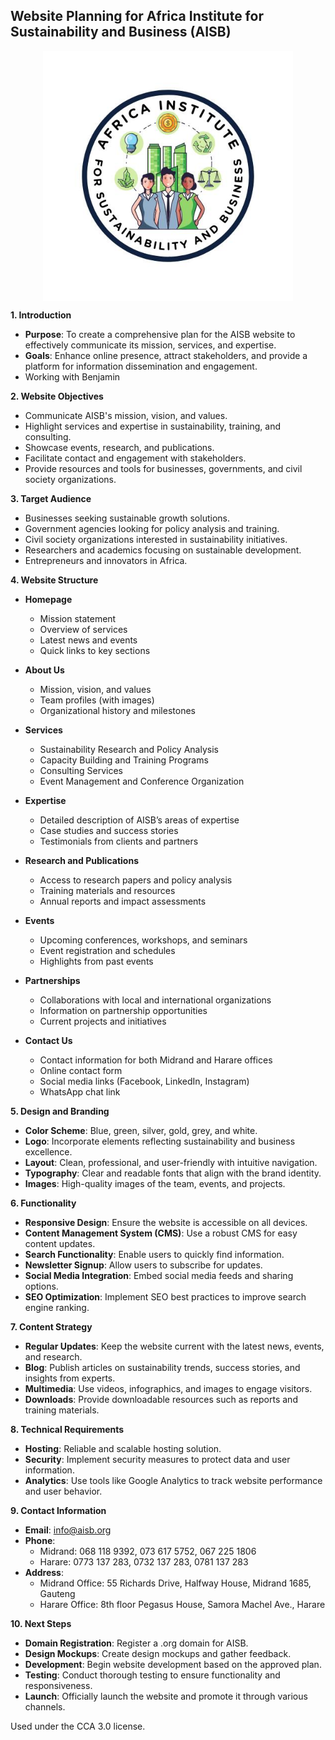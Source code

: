## Website Planning for Africa Institute for Sustainability and Business (AISB)

<div align="center">
    <img align="center" src="images/imgn1.jpg" alt="logo" width=400>
</div>

**1. Introduction**
   - **Purpose**: To create a comprehensive plan for the AISB website to effectively communicate its mission, services, and expertise.
   - **Goals**: Enhance online presence, attract stakeholders, and provide a platform for information dissemination and engagement.
   - Working with Benjamin

**2. Website Objectives**
   - Communicate AISB's mission, vision, and values.
   - Highlight services and expertise in sustainability, training, and consulting.
   - Showcase events, research, and publications.
   - Facilitate contact and engagement with stakeholders.
   - Provide resources and tools for businesses, governments, and civil society organizations.

**3. Target Audience**
   - Businesses seeking sustainable growth solutions.
   - Government agencies looking for policy analysis and training.
   - Civil society organizations interested in sustainability initiatives.
   - Researchers and academics focusing on sustainable development.
   - Entrepreneurs and innovators in Africa.

**4. Website Structure**
   - **Homepage**
     - Mission statement
     - Overview of services
     - Latest news and events
     - Quick links to key sections

   - **About Us**
     - Mission, vision, and values
     - Team profiles (with images)
     - Organizational history and milestones

   - **Services**
     - Sustainability Research and Policy Analysis
     - Capacity Building and Training Programs
     - Consulting Services
     - Event Management and Conference Organization

   - **Expertise**
     - Detailed description of AISB’s areas of expertise
     - Case studies and success stories
     - Testimonials from clients and partners

   - **Research and Publications**
     - Access to research papers and policy analysis
     - Training materials and resources
     - Annual reports and impact assessments

   - **Events**
     - Upcoming conferences, workshops, and seminars
     - Event registration and schedules
     - Highlights from past events

   - **Partnerships**
     - Collaborations with local and international organizations
     - Information on partnership opportunities
     - Current projects and initiatives

   - **Contact Us**
     - Contact information for both Midrand and Harare offices
     - Online contact form
     - Social media links (Facebook, LinkedIn, Instagram)
     - WhatsApp chat link

**5. Design and Branding**
   - **Color Scheme**: Blue, green, silver, gold, grey, and white.
   - **Logo**: Incorporate elements reflecting sustainability and business excellence.
   - **Layout**: Clean, professional, and user-friendly with intuitive navigation.
   - **Typography**: Clear and readable fonts that align with the brand identity.
   - **Images**: High-quality images of the team, events, and projects.

**6. Functionality**
   - **Responsive Design**: Ensure the website is accessible on all devices.
   - **Content Management System (CMS)**: Use a robust CMS for easy content updates.
   - **Search Functionality**: Enable users to quickly find information.
   - **Newsletter Signup**: Allow users to subscribe for updates.
   - **Social Media Integration**: Embed social media feeds and sharing options.
   - **SEO Optimization**: Implement SEO best practices to improve search engine ranking.

**7. Content Strategy**
   - **Regular Updates**: Keep the website current with the latest news, events, and research.
   - **Blog**: Publish articles on sustainability trends, success stories, and insights from experts.
   - **Multimedia**: Use videos, infographics, and images to engage visitors.
   - **Downloads**: Provide downloadable resources such as reports and training materials.

**8. Technical Requirements**
   - **Hosting**: Reliable and scalable hosting solution.
   - **Security**: Implement security measures to protect data and user information.
   - **Analytics**: Use tools like Google Analytics to track website performance and user behavior.

**9. Contact Information**
   - **Email**: info@aisb.org
   - **Phone**: 
     - Midrand: 068 118 9392, 073 617 5752, 067 225 1806
     - Harare: 0773 137 283, 0732 137 283, 0781 137 283
   - **Address**: 
     - Midrand Office: 55 Richards Drive, Halfway House, Midrand 1685, Gauteng
     - Harare Office: 8th floor Pegasus House, Samora Machel Ave., Harare

**10. Next Steps**
   - **Domain Registration**: Register a .org domain for AISB.
   - **Design Mockups**: Create design mockups and gather feedback.
   - **Development**: Begin website development based on the approved plan.
   - **Testing**: Conduct thorough testing to ensure functionality and responsiveness.
   - **Launch**: Officially launch the website and promote it through various channels.
  
Used under the CCA 3.0 license.
